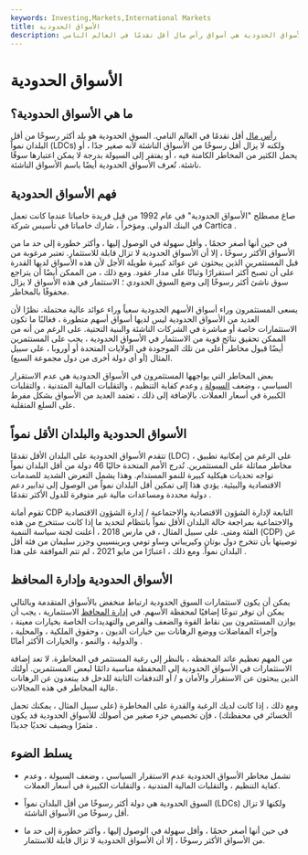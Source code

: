 ```yaml
---
keywords: Investing,Markets,International Markets
title: الأسواق الحدودية
description: الأسواق الحدودية هي أسواق رأس مال أقل تقدمًا في العالم النامي.
---
```


# الأسواق الحدودية
## ما هي الأسواق الحدودية؟

[رأس مال](/capitalmarkets) أقل تقدمًا في العالم النامي. السوق الحدودية هو بلد أكثر رسوخًا من أقل البلدان نمواً (LDCs) ولكنه لا يزال أقل رسوخًا من الأسواق الناشئة لأنه صغير جدًا ، أو يحمل الكثير من المخاطر الكامنة فيه ، أو يفتقر إلى السيولة بدرجة لا يمكن اعتبارها سوقًا ناشئة. تُعرف الأسواق الحدودية أيضًا باسم الأسواق الناشئة.

## فهم الأسواق الحدودية

صاغ مصطلح "الأسواق الحدودية" في عام 1992 من قبل فريدة خامباتا عندما كانت تعمل في البنك الدولي. ومؤخراً ، شارك خامباتا في تأسيس شركة Cartica .

في حين أنها أصغر حجمًا ، وأقل سهولة في الوصول إليها ، وأكثر خطورة إلى حد ما من الأسواق الأكثر رسوخًا ، إلا أن الأسواق الحدودية لا تزال قابلة للاستثمار. تعتبر مرغوبة من قبل المستثمرين الذين يبحثون عن عوائد كبيرة طويلة الأجل لأن هذه الأسواق لديها القدرة على أن تصبح أكثر استقرارًا وثباتًا على مدار عقود. ومع ذلك ، من الممكن أيضًا أن يتراجع سوق ناشئ أكثر رسوخًا إلى وضع السوق الحدودي ؛ الاستثمار في هذه الأسواق لا يزال محفوفًا بالمخاطر.

يسعى المستثمرون وراء أسواق الأسهم الحدودية سعياً وراء عوائد عالية محتملة. نظرًا لأن العديد من الأسواق الحدودية ليس لديها أسواق أسهم متطورة ، فغالبًا ما تكون الاستثمارات خاصة أو مباشرة في الشركات الناشئة والبنية التحتية. على الرغم من أنه من الممكن تحقيق نتائج قوية من الاستثمار في الأسواق الحدودية ، يجب على المستثمرين أيضًا قبول مخاطر أعلى من تلك الموجودة في الولايات المتحدة أو أوروبا ، على سبيل المثال (أو أي دولة أخرى من دول مجموعة السبع).

بعض المخاطر التي يواجهها المستثمرون في الأسواق الحدودية هي عدم الاستقرار السياسي ، وضعف [السيولة](/liquidity) [،](/liquidity) وعدم كفاية التنظيم ، والتقلبات المالية المتدنية ، والتقلبات الكبيرة في أسعار العملات. بالإضافة إلى ذلك ، تعتمد العديد من الأسواق بشكل مفرط على السلع المتقلبة.

## الأسواق الحدودية والبلدان الأقل نمواً

تتقدم الأسواق الحدودية على البلدان الأقل تقدمًا (LDC) ، على الرغم من إمكانية تطبيق مخاطر مماثلة على المستثمرين. تُدرج الأمم المتحدة حاليًا 46 دولة من أقل البلدان نمواً تواجه تحديات هيكلية كبيرة للنمو المستدام. وهذا يشمل التعرض الشديد للصدمات الاقتصادية والبيئية. يؤدي هذا إلى تمكين أقل البلدان نمواً من الوصول إلى تدابير دعم دولية محددة ومساعدات مالية غير متوفرة للدول الأكثر تقدمًا .

تقوم أمانة CDP التابعة لإدارة الشؤون الاقتصادية والاجتماعية / إدارة الشؤون الاقتصادية والاجتماعية بمراجعة حالة البلدان الأقل نمواً بانتظام لتحديد ما إذا كانت ستتخرج من هذه الفئة ومتى. على سبيل المثال ، في مارس 2018 ، أعلنت لجنة سياسة التنمية (CDP) عن توصيتها بأن تتخرج دول بوتان وكيريباتي وساو تومي وبرينسيبي وجزر سليمان من فئة أقل البلدان نمواً. ومع ذلك ، اعتبارًا من مايو 2021 ، لم تتم الموافقة على هذا .

## الأسواق الحدودية وإدارة المحافظ

يمكن أن يكون لاستثمارات السوق الحدودية ارتباط منخفض بالأسواق المتقدمة وبالتالي يمكن أن توفر تنوعًا إضافيًا لمحفظة الأسهم. في [إدارة المحافظ](/portfoliomanagement) الاستثمارية ، يجب أن يوازن المستثمرون بين نقاط القوة والضعف والفرص والتهديدات الخاصة بخيارات معينة ، وإجراء المفاضلات ووضع الرهانات بين خيارات الديون ، وحقوق الملكية ، والمحلية ، والدولية ، والنمو ، والخيارات الأكثر أمانًا .

من المهم تعظيم عائد المحفظة ، بالنظر إلى رغبة المستثمر في المخاطرة. لا تعد إضافة الاستثمارات في الأسواق الحدودية إلى المحفظة مناسبة دائمًا لبعض المستثمرين. أولئك الذين يبحثون عن الاستقرار والأمان و / أو التدفقات الثابتة للدخل قد يبتعدون عن الرهانات عالية المخاطر في هذه المجالات.

ومع ذلك ، إذا كانت لديك الرغبة والقدرة على المخاطرة (على سبيل المثال ، يمكنك تحمل الخسائر في محفظتك) ، فإن تخصيص جزء صغير من أصولك للأسواق الحدودية قد يكون مثمرًا ويضيف تحديًا جديدًا .

## يسلط الضوء

- تشمل مخاطر الأسواق الحدودية عدم الاستقرار السياسي ، وضعف السيولة ، وعدم كفاية التنظيم ، والتقلبات المالية المتدنية ، والتقلبات الكبيرة في أسعار العملات.

- السوق الحدودية هي دولة أكثر رسوخًا من أقل البلدان نمواً (LDCs) ولكنها لا تزال أقل رسوخًا من الأسواق الناشئة.

- في حين أنها أصغر حجمًا ، وأقل سهولة في الوصول إليها ، وأكثر خطورة إلى حد ما من الأسواق الأكثر رسوخًا ، إلا أن الأسواق الحدودية لا تزال قابلة للاستثمار.

